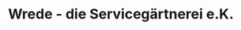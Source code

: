 ---
title: "Wrede - die Servicegärtnerei e.K."
url: /lueneburg/wrede-die-servicegaertnerei-e-k/
shop: Blumen
---